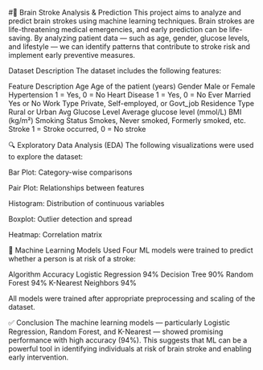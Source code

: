 #🧠 Brain Stroke Analysis & Prediction
This project aims to analyze and predict brain strokes using machine learning techniques. Brain strokes are life-threatening medical emergencies, and early prediction can be life-saving. By analyzing patient data — such as age, gender, glucose levels, and lifestyle — we can identify patterns that contribute to stroke risk and implement early preventive measures.

Dataset Description
The dataset includes the following features:

Feature	Description
Age	              Age of the patient (years)
Gender	          Male or Female
Hypertension	    1 = Yes, 0 = No
Heart Disease	    1 = Yes, 0 = No
Ever Married	    Yes or No
Work Type	        Private, Self-employed, or Govt_job
Residence Type  	Rural or Urban
Avg Glucose Level	Average glucose level (mmol/L)
BMI	              (kg/m²)
Smoking Status	  Smokes, Never smoked, Formerly smoked, etc.
Stroke	1 = Stroke occurred, 0 = No stroke

🔍 Exploratory Data Analysis (EDA)
The following visualizations were used to explore the dataset:

Bar Plot: Category-wise comparisons

Pair Plot: Relationships between features

Histogram: Distribution of continuous variables

Boxplot: Outlier detection and spread

Heatmap: Correlation matrix

🤖 Machine Learning Models Used
Four ML models were trained to predict whether a person is at risk of a stroke:

Algorithm	Accuracy
Logistic Regression	94%
Decision Tree	90%
Random Forest	94%
K-Nearest Neighbors	94%

All models were trained after appropriate preprocessing and scaling of the dataset.

✅ Conclusion
The machine learning models — particularly Logistic Regression, Random Forest, and K-Nearest — showed promising performance with high accuracy (94%). This suggests that ML can be a powerful tool in identifying individuals at risk of brain stroke and enabling early intervention.

